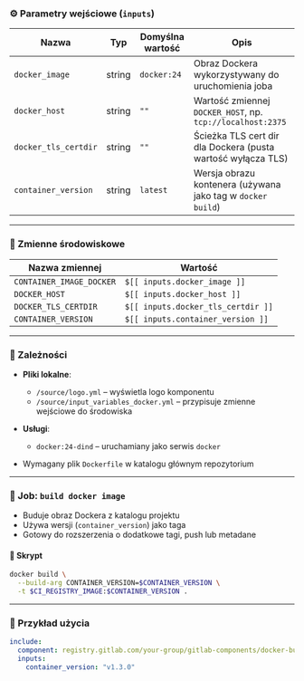 ### ⚙️ Parametry wejściowe (`inputs`)

| Nazwa                | Typ    | Domyślna wartość | Opis                                                         |
| -------------------- | ------ | ---------------- | ------------------------------------------------------------ |
| `docker_image`       | string | `docker:24`      | Obraz Dockera wykorzystywany do uruchomienia joba            |
| `docker_host`        | string | `""`             | Wartość zmiennej `DOCKER_HOST`, np. `tcp://localhost:2375`   |
| `docker_tls_certdir` | string | `""`             | Ścieżka TLS cert dir dla Dockera (pusta wartość wyłącza TLS) |
| `container_version`  | string | `latest`         | Wersja obrazu kontenera (używana jako tag w `docker build`)  |

---
### 🧬 Zmienne środowiskowe

| Nazwa zmiennej           | Wartość                            |
| ------------------------ | ---------------------------------- |
| `CONTAINER_IMAGE_DOCKER` | `$[[ inputs.docker_image ]]`       |
| `DOCKER_HOST`            | `$[[ inputs.docker_host ]]`        |
| `DOCKER_TLS_CERTDIR`     | `$[[ inputs.docker_tls_certdir ]]` |
| `CONTAINER_VERSION`      | `$[[ inputs.container_version ]]`  |

---
### 🧱 Zależności

* **Pliki lokalne**:

  * `/source/logo.yml` – wyświetla logo komponentu
  * `/source/input_variables_docker.yml` – przypisuje zmienne wejściowe do środowiska

* **Usługi**:

  * `docker:24-dind` – uruchamiany jako serwis `docker`

* Wymagany plik `Dockerfile` w katalogu głównym repozytorium

---
### 🚀 Job: `build docker image`

* Buduje obraz Dockera z katalogu projektu
* Używa wersji (`container_version`) jako taga
* Gotowy do rozszerzenia o dodatkowe tagi, push lub metadane

#### 📜 Skrypt
```bash
docker build \
  --build-arg CONTAINER_VERSION=$CONTAINER_VERSION \
  -t $CI_REGISTRY_IMAGE:$CONTAINER_VERSION .
```

---
### 🧪 Przykład użycia

```yaml
include:
  component: registry.gitlab.com/your-group/gitlab-components/docker-build
  inputs:
    container_version: "v1.3.0"
```
